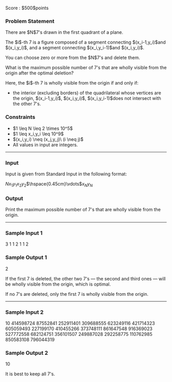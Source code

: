 
<div>

<span>

<span>

<p>
Score : $500$points
</p>

<div>

<section>

### **Problem Statement**

<p>
There are $N$7's drawn in the first quadrant of a plane.
</p>

<p>
The $i$-th 7 is a figure composed of a segment connecting $(x_i-1,y_i)$and $(x_i,y_i)$, and a segment connecting $(x_i,y_i-1)$and $(x_i,y_i)$.
</p>

<p>
You can choose zero or more from the $N$7's and delete them.
</p>

<p>
What is the maximum possible number of 7's that are wholly visible from the origin after the optimal deletion?
</p>

<p>
Here, the $i$-th 7 is wholly visible from the origin if and only if:
</p>

<ul>

<li>
the interior (excluding borders) of the quadrilateral whose vertices are the origin, $(x_i-1,y_i)$, $(x_i,y_i)$, $(x_i,y_i-1)$does not intersect with the other 7's.
</li>

</ul>

</section>

</div>

<div>

<section>

### **Constraints**

<ul>

<li>
$1 \leq N \leq 2 \times 10^5$
</li>

<li>
$1 \leq x_i,y_i \leq 10^9$
</li>

<li>
$(x_i,y_i) \neq (x_j,y_j)\ (i \neq j)$
</li>

<li>
All values in input are integers.
</li>

</ul>

</section>

</div>

---

<div>

<div>

<section>

### **Input**

<p>
Input is given from Standard Input in the following format:
</p>

<div>

$N$$x_1$$y_1$$x_2$$y_2$$\hspace{0.45cm}\vdots$$x_N$$y_N$
</div>

</section>

</div>

<div>

<section>

### **Output**

<p>
Print the maximum possible number of 7's that are wholly visible from the origin.
</p>

</section>

</div>

</div>

---

<div>

<section>

### **Sample Input 1**

<div>

3
1 1
2 1
1 2

</div>

</section>

</div>

<div>

<section>

### **Sample Output 1**

<div>

2

</div>

<p>
If the first 7 is deleted, the other two 7's ― the second and third ones ― will be wholly visible from the origin, which is optimal.
</p>

<p>
If no 7's are deleted, only the first 7 is wholly visible from the origin.
</p>

</section>

</div>

---

<div>

<section>

### **Sample Input 2**

<div>

10
414598724 87552841
252911401 309688555
623249116 421714323
605059493 227199170
410455266 373748111
861647548 916369023
527772558 682124751
356101507 249887028
292258775 110762985
850583108 796044319

</div>

</section>

</div>

<div>

<section>

### **Sample Output 2**

<div>

10

</div>

<p>
It is best to keep all 7's.
</p>

</section>

</div>

</span>

</span>

</div>
